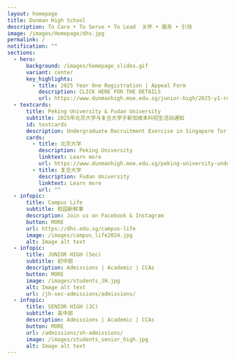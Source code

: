 ```yaml
---
layout: homepage
title: Dunman High School
description: To Care • To Serve • To Lead  关怀 • 服务 • 引领
image: /images/Homepage/dhs.jpg
permalink: /
notification: ""
sections:
  - hero:
      background: /images/homepage_slides.gif
      variant: center
      key_highlights:
        - title: 2025 Year One Registration | Appeal Form
          description: CLICK HERE FOR THE DETAILS
          url: https://www.dunmanhigh.moe.edu.sg/junior-high/2025-y1-registration
  - textcards:
      title: Peking University & Fudan University
      subtitle: 2025年北京大学与复旦大学于新加坡本科招生活动通知
      id: textcards
      description: Undergraduate Recruitment Exercise in Singapore for 2025
      cards:
        - title: 北京大学
          description: Peking University
          linktext: Learn more
          url: https://www.dunmanhigh.moe.edu.sg/peking-university-undergraduate-recruitment-exercise-2025/
        - title: 复旦大学
          description: Fudan University
          linktext: Learn more
          url: ""
  - infopic:
      title: Campus Life
      subtitle: 校园新鲜事
      description: Join us on Facebook & Instagram
      button: MORE
      url: https://dhs.edu.sg/campus-life
      image: /images/campus_life2024.jpg
      alt: Image alt text
  - infopic:
      title: JUNIOR HIGH (Sec)
      subtitle: 初中部
      description: Admissions | Academic | CCAs
      button: MORE
      image: /images/students_JH.jpg
      alt: Image alt text
      url: /jh-sec-admissions/admissions/
  - infopic:
      title: SENIOR HIGH (JC)
      subtitle: 高中部
      description: Admissions | Academic | CCAs
      button: MORE
      url: /admissions/sh-admissions/
      image: /images/students_senior_high.jpg
      alt: Image alt text
---
```

